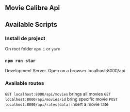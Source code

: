 ## Movie Calibre Api

## Available Scripts

### Install de project
On root folder `npm i` or `yarn`

### `npm run star`
Development Server. Open on a browser localhost:8000/api

### Available routes
`GET localhost:8000/api/movies` brings all movies
`GET localhost:8000/api/movies/id` bring specific movie
`POST localhost:8000/api/rates[data]` insert a movie rate
